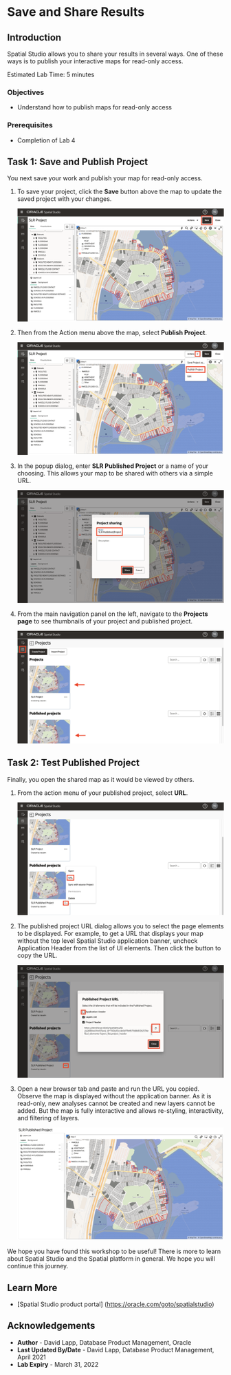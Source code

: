 # Save and Share Results

## Introduction

Spatial Studio allows you to share your results in several ways. One of these ways is to publish your interactive maps for read-only access. 


Estimated Lab Time: 5 minutes


### Objectives

* Understand how to publish maps for read-only access 

### Prerequisites

* Completion of Lab 4


## Task 1: Save and Publish Project

You next save your work and publish your map for read-only access.

1. To save your project, click the **Save** button above the map to update the saved project with your changes. 
   
   ![Image alt text](images/save-share-01.png)  

2. Then from the Action menu above the map, select **Publish Project**. 

   ![Image alt text](images/save-share-02.png)  

3. In the popup dialog, enter **SLR Published Project** or a name of your choosing.  This allows your map to be shared with others via a simple URL. 

   ![Image alt text](images/save-share-03.png) 

4. From the main navigation panel on the left, navigate to the **Projects page** to see thumbnails of your project and published project.

   ![Image alt text](images/save-share-04.png)  

## Task 2: Test Published Project

Finally, you open the shared map as it would be viewed by others.

1. From the action menu of your published project, select **URL**. 
   
   ![Image alt text](images/save-share-05.png)  

2. The published project URL dialog allows you to select the page elements to be displayed. For example, to get a URL that displays your map without the top level Spatial Studio application banner, uncheck  Application Header from the list of UI elements. Then click the button to copy the URL.
   
   ![Image alt text](images/save-share-06.png)  

3. Open a new browser tab and paste and run the URL you copied. Observe the map is displayed without the application banner. As it is read-only, new analyses cannot be created and new layers cannot be added. But the map is fully interactive and allows re-styling, interactivity, and filtering of layers. 
   
   ![Image alt text](images/save-share-07.png)     


 We hope you have found this workshop to be useful! There is more to learn about Spatial Studio and the Spatial platform in general. We hope you will continue this journey.

## Learn More
* [Spatial Studio product portal] (https://oracle.com/goto/spatialstudio)

## Acknowledgements
* **Author** - David Lapp, Database Product Management, Oracle
* **Last Updated By/Date** - David Lapp, Database Product Management, April 2021
* **Lab Expiry** - March 31, 2022
